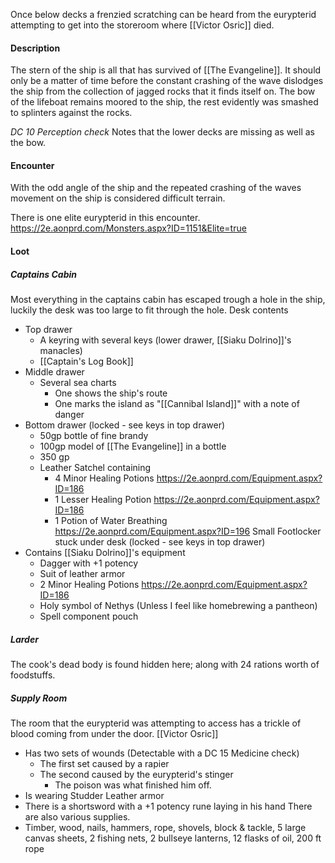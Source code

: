 Once below decks a frenzied scratching can be heard from the eurypterid attempting to get into the storeroom where [[Victor Osric]] died.

#### Description 
The stern of the ship is all that has survived of [[The Evangeline]]. It should only be a matter of time before the constant crashing of the wave dislodges the ship from the collection of jagged rocks that it finds itself on. 
The bow of the lifeboat remains moored to the ship, the rest evidently was smashed to splinters against the rocks.

*DC 10 Perception check* Notes that the lower decks are missing as well as the bow.

#### Encounter
With the odd angle of the ship and the repeated crashing of the waves movement on the ship is considered difficult terrain.

There is one elite eurypterid in this encounter.
https://2e.aonprd.com/Monsters.aspx?ID=1151&Elite=true


#### Loot
##### Captains Cabin
Most everything in the captains cabin has escaped trough a hole in the ship, luckily the desk was too large to fit through the hole.
Desk contents
- Top drawer
	- A keyring with several keys (lower drawer, [[Siaku Dolrino]]'s manacles)
	- [[Captain's Log Book]]
- Middle drawer 
	- Several sea charts
		- One shows the ship's route
		- One marks the island as "[[Cannibal Island]]" with a note of danger
- Bottom drawer (locked - see keys in top drawer)
	- 50gp bottle of fine brandy
	- 100gp model of [[The Evangeline]] in a bottle
	- 350 gp
	- Leather Satchel containing
		- 4 Minor Healing Potions https://2e.aonprd.com/Equipment.aspx?ID=186
		- 1 Lesser Healing Potion https://2e.aonprd.com/Equipment.aspx?ID=186
		- 1 Potion of Water Breathing https://2e.aonprd.com/Equipment.aspx?ID=196
Small Footlocker stuck under desk (locked - see keys in top drawer)
- Contains [[Siaku Dolrino]]'s equipment
	- Dagger with +1 potency
	- Suit of leather armor
	- 2 Minor Healing Potions https://2e.aonprd.com/Equipment.aspx?ID=186
	- Holy symbol of Nethys (Unless I feel like homebrewing a pantheon)
	- Spell component pouch
##### Larder
The cook's dead body is found hidden here; along with 24 rations worth of foodstuffs.
##### Supply Room
The room that the eurypterid was attempting to access has a trickle of blood coming from under the door.
[[Victor Osric]]
- Has two sets of wounds (Detectable with a DC 15 Medicine check)
	- The first set caused by a rapier
	- The second caused by the eurypterid's stinger
		- The poison was what finished him off.
- Is wearing Studder Leather armor
- There is a shortsword with a +1 potency rune laying in his hand
There are also various supplies.
- Timber, wood, nails, hammers, rope, shovels, block & tackle, 5 large canvas sheets, 2 fishing nets, 2 bullseye lanterns, 12 flasks of oil, 200 ft rope



